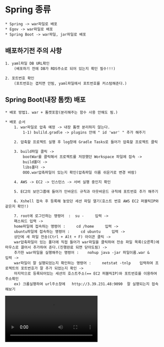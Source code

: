 # Spring 종류

```
* Spring -> war파일로 배포
* Egov -> war파일로 배포
* Spring Boot -> war파일, jar파일로 배포
```

## 배포하기전 주의 사항

```
1. yaml파일 DB URL확인
    (배포하기 전에 DB가 RDS주소로 되어 있는지 확인 필수!!!)

2. 포트번호 확인
    (포트번호는 겹치면 안됨, yaml파일에서 포트번호를 커스텀해준다.)
```

## Spring Boot(내장 톰캣) 배포

```
* 배포 방법1. war + 톰캣포함(분리해주는 함수 사용 안해도 됨.)

* 배포 순서
    1. war파일로 압축 예정 -> 내장 톰캣 분리하지 않는다.
        1-1) bulild.gradle -> plugins 안에 " id 'war' " 추가 해주기

    2. 압축할 프로젝트 실행 후 log창에 Gradle Tasks로 들어가 압축할 프로젝트 클릭

    3. build파일 클릭 ->
        bootWar를 클릭해서 프로젝트를 저장했던 Workspace 파일에 접속 ->
        build폴더 ->
        libs폴더 ->
        OOO.war압축파일이 있는지 확인(압축파일 이름 쉬운거로 변경 바람)

    4. AWS -> EC2 -> 인스턴스 -> 서버 실행 중인지 확인

    5. EC2의 보안그룹에 들어가 인바운드 규칙과 아웃바운드 규칙에 포트번호 추가 해주기

    6. Xshell 접속 후 등록해 놓았던 세션 파일 열기(호스트 번호 AWS EC2 퍼블릭IP와 같은지 확인!)

    7. root에 로그인하는 명령어  :  su -     입력 ->
    패스워드 입력 ->
    home파일에 접속하는 명령어 :     cd /home     입력 ->
    ubuntu파일에 접속하는 명령어 :     cd ubuntu     입력 ->
    상단에 새 파일 전송(Ctrl + Alt + F) 아이콘 클릭 ->
    war압축파일이 있는 폴더에 직접 들어가 war파일을 클릭하여 전송 파일 목록(오른쪽)에 마우스로 끌어서 추가하여 준다.(진행완료 되면 닫아도됨) ->
    추가한 war파일을 실행해주는 명령어 :    nohup java -jar 파일이름.war &    입력 ->
    war파일이 잘 실행되었는지 확인하는 명령어 :     netstat -tnlp    입력하여 프로젝트의 포트번호가 잘 추가 되었는지 확인 ->
    마지막으로 등록되어있는 세션의 호스트주소(== EC2 퍼블릭IP)와 포트번호를 이용하여 주소확인
    ex) 크롬실행하여 url주소창에   http://3.39.231.48:9090  잘 실행되는지 접속해보기
```

<source src="/AWS/프로젝트 배포 mp4/프로젝트 배포 영상.mp4" type="video/mp4">

![001](/AWS/%ED%94%84%EB%A1%9C%EC%A0%9D%ED%8A%B8%20%EB%B0%B0%ED%8F%AC%20mp4/%ED%94%84%EB%A1%9C%EC%A0%9D%ED%8A%B8%20%EB%B0%B0%ED%8F%AC%20%EC%98%81%EC%83%81.mp4)
